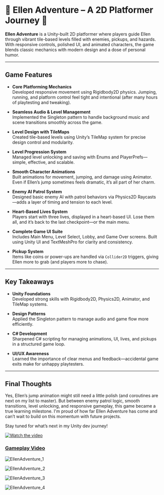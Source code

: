 # 🚀 Ellen Adventure – A 2D Platformer Journey 🚀

**Ellen Adventure** is a Unity-built 2D platformer where players guide Ellen through vibrant tile-based levels filled with enemies, pickups, and hazards. With responsive controls, polished UI, and animated characters, the game blends classic mechanics with modern design and a dose of personal humor.

---

## Game Features

- **Core Platforming Mechanics**  
  Developed responsive movement using Rigidbody2D physics. Jumping, running, and platform control feel tight and intentional (after many hours of playtesting and tweaking).

- **Seamless Audio & Level Management**  
  Implemented the Singleton pattern to handle background music and scene transitions smoothly across the game.

- **Level Design with TileMaps**  
  Created tile-based levels using Unity’s TileMap system for precise design control and modularity.

- **Level Progression System**  
  Managed level unlocking and saving with Enums and PlayerPrefs—simple, effective, and scalable.

- **Smooth Character Animations**  
  Built animations for movement, jumping, and damage using Animator. Even if Ellen’s jump sometimes feels dramatic, it’s all part of her charm.

- **Enemy AI Patrol System**  
  Designed basic enemy AI with patrol behaviors via Physics2D Raycasts—adds a layer of timing and tension to each level.

- **Heart-Based Lives System**  
  Players start with three lives, displayed in a heart-based UI. Lose them all, and it’s back to the last checkpoint—or the main menu.

- **Complete Game UI Suite**  
  Includes Main Menu, Level Select, Lobby, and Game Over screens. Built using Unity UI and TextMeshPro for clarity and consistency.

- **Pickup System**  
  Items like coins or power-ups are handled via `Collider2D` triggers, giving Ellen more to grab (and players more to chase).

---

## Key Takeaways

- **Unity Foundations**  
  Developed strong skills with Rigidbody2D, Physics2D, Animator, and TileMap systems.

- **Design Patterns**  
  Applied the Singleton pattern to manage audio and game flow more efficiently.

- **C# Development**  
  Sharpened C# scripting for managing animations, UI, lives, and pickups in a structured game loop.

- **UI/UX Awareness**  
  Learned the importance of clear menus and feedback—accidental game exits make for unhappy playtesters.

---

## Final Thoughts

Yes, Ellen’s jump animation might still need a little polish (and coroutines are next on my list to master). But between enemy patrol logic, smooth transitions, level unlocking, and responsive gameplay, this game became a true learning milestone. I'm proud of how far Ellen Adventure has come and can’t wait to build on this momentum with future projects.

Stay tuned for what’s next in my Unity dev journey!

[![Watch the video](https://img.youtube.com/vi/qYYInSu7jbI/maxresdefault.jpg)](https://youtu.be/qYYInSu7jbI)
### [Gameplay Video](https://youtu.be/qYYInSu7jbI)

![EllenAdventure_1](https://github.com/user-attachments/assets/7c83d545-918e-4792-9fca-5e1b3f74762d)

![EllenAdventure_2](https://github.com/user-attachments/assets/ada23f77-f173-46a3-9ee1-156467aa452d)

![EllenAdventure_3](https://github.com/user-attachments/assets/08a8defe-c0ef-4f75-a43f-44af954a98bf)

![EllenAdventure_4](https://github.com/user-attachments/assets/40583314-e6f5-4b66-9689-050f882ef1f5)

